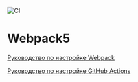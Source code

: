 ![CI](https://github.com/AleksandraIvanova90/env/actions/workflows/web.yml/badge.svg)

# Webpack5

[Руководство по настройке Webpack](https://webpack.js.org/guides/)

[Руководство по настройке GitHub Actions](https://docs.github.com/en/actions/quickstart)

